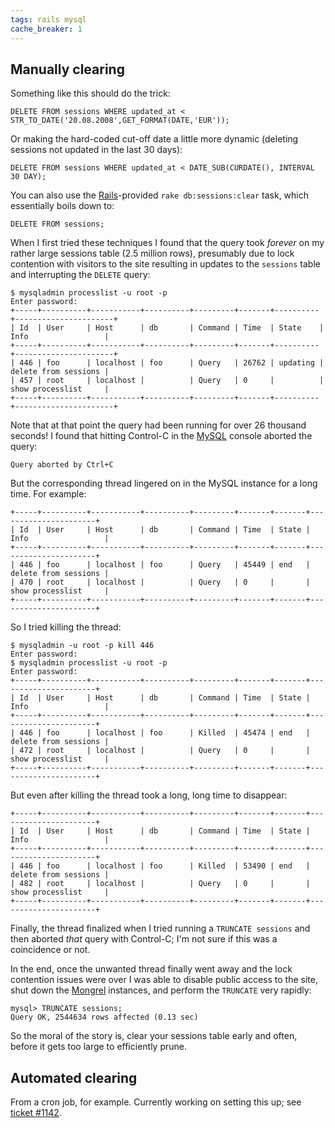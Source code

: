```yaml
---
tags: rails mysql
cache_breaker: 1
---
```


## Manually clearing

Something like this should do the trick:

    DELETE FROM sessions WHERE updated_at < STR_TO_DATE('20.08.2008',GET_FORMAT(DATE,'EUR'));

Or making the hard-coded cut-off date a little more dynamic (deleting sessions not updated in the last 30 days):

    DELETE FROM sessions WHERE updated_at < DATE_SUB(CURDATE(), INTERVAL 30 DAY);

You can also use the [Rails](/wiki/Rails)-provided `rake db:sessions:clear` task, which essentially boils down to:

    DELETE FROM sessions;

When I first tried these techniques I found that the query took *forever* on my rather large sessions table (2.5 million rows), presumably due to lock contention with visitors to the site resulting in updates to the `sessions` table and interrupting the `DELETE` query:

    $ mysqladmin processlist -u root -p
    Enter password:
    +-----+----------+-----------+----------+---------+-------+----------+----------------------+
    | Id  | User     | Host      | db       | Command | Time  | State    | Info                 |
    +-----+----------+-----------+----------+---------+-------+----------+----------------------+
    | 446 | foo      | localhost | foo      | Query   | 26762 | updating | delete from sessions |
    | 457 | root     | localhost |          | Query   | 0     |          | show processlist     |
    +-----+----------+-----------+----------+---------+-------+----------+----------------------+

Note that at that point the query had been running for over 26 thousand seconds! I found that hitting Control-C in the [MySQL](/wiki/MySQL) console aborted the query:

    Query aborted by Ctrl+C

But the corresponding thread lingered on in the MySQL instance for a long time. For example:

    +-----+----------+-----------+----------+---------+-------+-------+----------------------+
    | Id  | User     | Host      | db       | Command | Time  | State | Info                 |
    +-----+----------+-----------+----------+---------+-------+-------+----------------------+
    | 446 | foo      | localhost | foo      | Query   | 45449 | end   | delete from sessions |
    | 470 | root     | localhost |          | Query   | 0     |       | show processlist     |
    +-----+----------+-----------+----------+---------+-------+-------+----------------------+

So I tried killing the thread:

    $ mysqladmin -u root -p kill 446
    Enter password: 
    $ mysqladmin processlist -u root -p
    Enter password: 
    +-----+----------+-----------+----------+---------+-------+-------+----------------------+
    | Id  | User     | Host      | db       | Command | Time  | State | Info                 |
    +-----+----------+-----------+----------+---------+-------+-------+----------------------+
    | 446 | foo      | localhost | foo      | Killed  | 45474 | end   | delete from sessions |
    | 472 | root     | localhost |          | Query   | 0     |       | show processlist     |
    +-----+----------+-----------+----------+---------+-------+-------+----------------------+

But even after killing the thread took a long, long time to disappear:

    +-----+----------+-----------+----------+---------+-------+-------+----------------------+
    | Id  | User     | Host      | db       | Command | Time  | State | Info                 |
    +-----+----------+-----------+----------+---------+-------+-------+----------------------+
    | 446 | foo      | localhost | foo      | Killed  | 53490 | end   | delete from sessions |
    | 482 | root     | localhost |          | Query   | 0     |       | show processlist     |
    +-----+----------+-----------+----------+---------+-------+-------+----------------------+

Finally, the thread finalized when I tried running a `TRUNCATE sessions` and then aborted *that* query with Control-C; I'm not sure if this was a coincidence or not.

In the end, once the unwanted thread finally went away and the lock contention issues were over I was able to disable public access to the site, shut down the [Mongrel](/wiki/Mongrel) instances, and perform the `TRUNCATE` very rapidly:

    mysql> TRUNCATE sessions;
    Query OK, 2544634 rows affected (0.13 sec)

So the moral of the story is, clear your sessions table early and often, before it gets too large to efficiently prune.

## Automated clearing

From a cron job, for example. Currently working on setting this up; see [ticket \#1142](/issues/1142).
